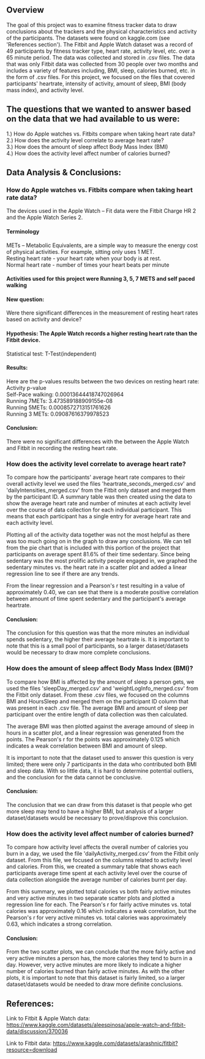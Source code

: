 ## Overview
The goal of this project was to examine fitness tracker data to draw  conclusions about the trackers and the physical characteristics and activity of the participants. The datasets were found on kaggle.com  (see 'References section'). The Fitbit and Apple Watch dataset was a record of 49 participants by fitness tracker type, heart rate, activity level, etc. over a 65 minute period. The data was collected and stored in .csv files. The data that was only Fitbit data was collected from 30 people over two months and includes a variety of features including, BMI, sleep, calories burned, etc. in the form of .csv files. For this project, we focused on the files that covered participants' heartrate, intensity of activity, amount of sleep, BMI (body mass index), and activity level. 

## The questions that we wanted to answer based on the data that we had available to us were:
1.) How do Apple watches vs. Fitbits compare when taking heart rate data? <br>
2.) How does the activity level correlate to average heart rate? <br>
3.) How does the amount of sleep affect Body Mass Index (BMI) <br>
4.) How does the activity level affect number of calories burned? <br>

## Data Analysis & Conclusions:
### How do Apple watches vs. Fitbits compare when taking heart rate data?

The devices used in the Apple Watch – Fit data were the Fitbit Charge HR 2 and the Apple Watch Series 2. <br>
#### Terminology <br>
METs – Metabolic Equivalents, are a simple way to measure the energy cost of physical activities. For example, sitting only uses 1 MET. <br>
Resting heart rate - your heart rate when your body is at rest. <br>
Normal heart rate - number of times your heart beats per minute <br>
#### Activities used for this project were Running 3, 5, 7 METS and self paced walking <br>
#### New question: <br>
Were there significant differences in the measurement of resting heart rates based on activity and device? <br>
#### Hypothesis: The Apple Watch records a higher resting heart rate than the Fitbit device. <br>
Statistical test: T-Test(independent) <br>
#### Results: <br>
Here are the p-values results between the two devices on resting heart rate: <br>
Activity p-value <br>
   Self-Pace walking: 0.00013644418747026964 <br>
   Running 7METs: 3.473589188909155e-08 <br>
   Running 5METs: 0.0008572713151761626 <br>
   Running 3 METs: 0.09087616379978523 <br>
  
#### Conclusion:
There were no significant differences with the between the Apple Watch and Fitbit in recording the resting heart rate.

### How does the activity level correlate to average heart rate?

To compare how the participants' average heart rate compares to their overall activity level we used the files 'heartrate_seconds_merged.csv' and 'dailyIntensities_merged.csv' from the Fitbit only dataset and merged them by the participant ID. A summary table was then created using the data to show the average heart rate and number of minutes at each activity level over the course of data collection for each individual participant. This means that each participant has a single entry for average heart rate and each activity level. 

Plotting all of the activity data together was not the most helpful as there was too much going on in the graph to draw any conclusions. We can tell from the pie chart that is included with this portion of the project that participants on average spent 81.6% of their time sedentary. Since being sedentary was the most prolific activity people engaged in, we graphed the sedentary minutes vs. the heart rate in a scatter plot and added a linear regression line to see if there are any trends.

From the linear regression and a Pearson's r test resulting in a value of approximately 0.40, we can see that there is a moderate positive correlation between amount of time spent sedentary and the participant's average heartrate. 

#### Conclusion:

The conclusion for this question was that the more minutes an individual spends sedentary, the higher their average heartrate is. It is important to note that this is a small pool of participants, so a larger dataset/datasets would be necessary to draw more complete conclusions. 

### How does the amount of sleep affect Body Mass Index (BMI)?

To compare how BMI is affected by the amount of sleep a person gets, we used the files 'sleepDay_merged.csv' and 'weightLogInfo_merged.csv' from the Fitbit only dataset. From these .csv files, we focused on the columns BMI and HoursSleep and merged them on the participant ID column that was present in each .csv file. The average BMI and amount of sleep per participant over the entire length of data collection was then calculated.

The average BMI was then plotted against the average amound of sleep in hours in a scatter plot, and a linear regression was generated from the points. The Pearson's r for the points was approximately 0.125 which indicates a weak correlation between BMI and amount of sleep. 

It is important to note that the dataset used to answer this question is very limited; there were only 7 participants in the data who contributed both BMI and sleep data. With so little data, it is hard to determine potential outliers, and the conclusion for the data cannot be conclusive. 

#### Conclusion:

The conclusion that we can draw from this dataset is that people who get more sleep may tend to have a higher BMI, but analysis of a larger dataset/datasets would be necessary to prove/disprove this conclusion. 

### How does the activity level affect number of calories burned?

To compare how activity level affects the overall number of calories you burn in a day, we used the file 'dailyActivity_merged.csv' from the Fitbit only dataset. From this file, we focused on the columns related to activity level and calories. From this, we created a summary table that shows each participants average time spent at each activity level over the course of data collection alongside the average number of calories burnt per day. 

From this summary, we plotted total calories vs both fairly active minutes and very active minutes in two separate scatter plots and plotted a regression line for each. The Pearson's r for fairly active minutes vs. total calories was approximately 0.16 which indicates a weak correlation, but the Pearson's r for very active minutes vs. total calories was approximately 0.63, which indicates a strong correlation. 

#### Conclusion:

From the two scatter plots, we can conclude that the more fairly active and very active minutes a person has, the more calories they tend to burn in a day. However, very active minutes are more likely to indicate a higher number of calories burned than fairly active minutes. As with the other plots, it is important to note that this dataset is fairly limited, so a larger dataset/datasets would be needed to draw more definite conclusions.

## References:
Link to Fitbit & Apple Watch data:
https://www.kaggle.com/datasets/aleespinosa/apple-watch-and-fitbit-data/discussion/370036

Link to Fitbit data:
https://www.kaggle.com/datasets/arashnic/fitbit?resource=download